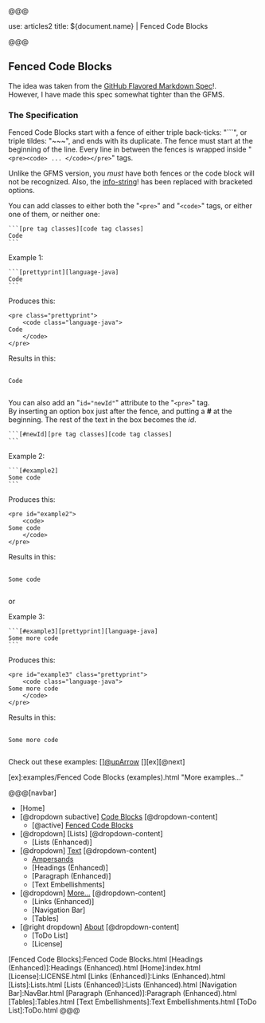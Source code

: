 @@@

use: articles2
title: ${document.name} | Fenced Code Blocks

@@@


## Fenced Code Blocks

The idea was taken from the [GitHub Flavored Markdown Spec][gfms]!.  
However, I have made this spec somewhat tighter than the GFMS.

### The Specification

Fenced Code Blocks start with a fence of either triple back-ticks: "```", 
or triple tildes: "~~~", and ends with its duplicate.  The fence must start
at the beginning of the line.  Every line in between the fences is wrapped 
inside "`<pre><code> ... </code></pre>`" tags.

Unlike the GFMS version, you *must* have both fences or the code block
will not be recognized.  Also, the [info-string]! has been replaced with
bracketed options.

You can add classes to either both the "`<pre>`" and "`<code>`" tags, 
or either one of them, or neither one:
~~~
```[pre tag classes][code tag classes]
Code
```
~~~
Example 1:
~~~
```[prettyprint][language-java]
Code
```
~~~
Produces this:
```
<pre class="prettyprint">
    <code class="language-java">
Code
    </code>
</pre>
```
Results in this:
<pre class="prettyprint">
    <code class="language-java">
Code
    </code>
</pre>

You can also add an "`id="newId"`" attribute to the "`<pre>`" tag.  
By inserting an option box just after the fence, and putting a __#__ at the
beginning.  The rest of the text in the box becomes the _id_.

~~~
```[#newId][pre tag classes][code tag classes]
```
~~~

Example 2:
~~~
```[#example2]
Some code
```
~~~
Produces this:
~~~
<pre id="example2">
    <code>
Some code
    </code>
</pre>
~~~
Results in this:
<pre id="example2">
    <code>
Some code
    </code>
</pre>

or

Example 3:
~~~
```[#example3][prettyprint][language-java]
Some more code
```
~~~
Produces this:
~~~
<pre id="example3" class="prettyprint">
    <code class="language-java">
Some more code
    </code>
</pre>
~~~
Results in this:
<pre id="example3" class="prettyprint">
    <code class="language-java">
Some more code
    </code>
</pre>


Check out these examples: [][@upArrow](#top "Goto Top") [][ex][@next]

[gfms]:https://github.github.com/gfm/#fenced-code-blocks
[info-string]:https://github.github.com/gfm/#info-string
[ex]:examples/Fenced Code Blocks (examples).html "More examples..."


@@@[navbar]
- [Home]
- [@dropdown subactive] [Code Blocks](#)
[@dropdown-content]
    - [@active] [Fenced Code Blocks](#)
- [@dropdown] [Lists]
[@dropdown-content]
    - [Lists (Enhanced)]
- [@dropdown] [Text](#)
[@dropdown-content]
    - [Ampersands]
    - [Headings (Enhanced)]
    - [Paragraph (Enhanced)]
    - [Text Embellishments]
- [@dropdown] [More...](#)
[@dropdown-content]
    - [Links (Enhanced)]
    - [Navigation Bar]
    - [Tables]
- [@right dropdown] [About]
[@dropdown-content]
    - [ToDo List]
    - [License]


[About]:About.html
[Ampersands]:Ampersands.html
[Fenced Code Blocks]:Fenced Code Blocks.html
[Headings (Enhanced)]:Headings (Enhanced).html
[Home]:index.html
[License]:LICENSE.html
[Links (Enhanced)]:Links (Enhanced).html
[Lists]:Lists.html
[Lists (Enhanced)]:Lists (Enhanced).html
[Navigation Bar]:NavBar.html
[Paragraph (Enhanced)]:Paragraph (Enhanced).html
[Tables]:Tables.html
[Text Embellishments]:Text Embellishments.html
[ToDo List]:ToDo.html
@@@
